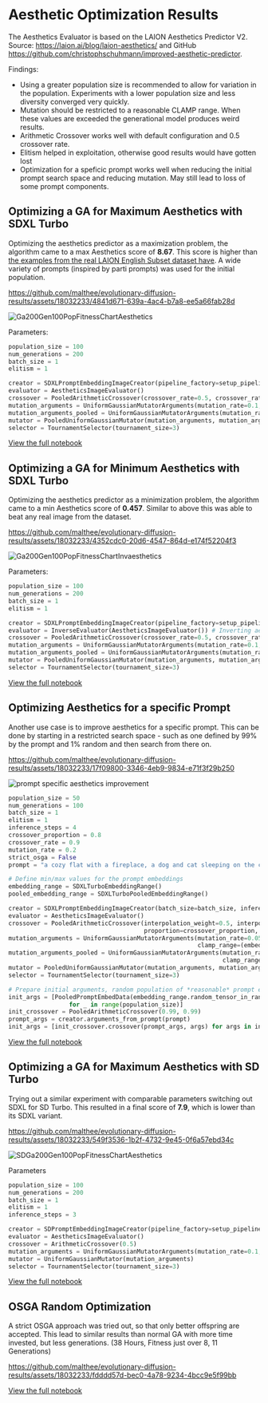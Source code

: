 # Aesthetic Optimization Results
The Aesthetics Evaluator is based on the LAION Aesthetics Predictor V2. Source: https://laion.ai/blog/laion-aesthetics/ and GitHub https://github.com/christophschuhmann/improved-aesthetic-predictor. 

Findings: 
* Using a greater population size is recommended to allow for variation in the population. Experiments with a lower population size and less diversity converged very quickly.
* Mutation should be restricted to a reasonable CLAMP range. When these values are exceeded the generational model produces weird results. 
* Arithmetic Crossover works well with default configuration and 0.5 crossover rate.
* Elitism helped in exploitation, otherwise good results would have gotten lost 
* Optimization for a speficic prompt works well when reducing the initial prompt search space and reducing mutation. May still lead to loss of some prompt components.

## Optimizing a GA for Maximum Aesthetics with SDXL Turbo
Optimizing the aesthetics predictor as a maximization problem, the algorithm came to a max Aesthetics score of **8.67**.
This score is higher than [the examples from the real LAION English Subset dataset have](http://captions.christoph-schuhmann.de/aesthetic_viz_laion_sac+logos+ava1-l14-linearMSE-en-2.37B.html).
A wide variety of prompts (inspired by parti prompts) was used for the initial population.

https://github.com/malthee/evolutionary-diffusion-results/assets/18032233/4841d671-639a-4ac4-b7a8-ee5a66fab28d

![Ga200Gen100PopFitnessChartAesthetics](./ga_200gen_100pop_aesthetic.png)

Parameters: 
```python
population_size = 100
num_generations = 200
batch_size = 1
elitism = 1

creator = SDXLPromptEmbeddingImageCreator(pipeline_factory=setup_pipeline, batch_size=batch_size, inference_steps=3)
evaluator = AestheticsImageEvaluator()  
crossover = PooledArithmeticCrossover(crossover_rate=0.5, crossover_rate_pooled=0.5)
mutation_arguments = UniformGaussianMutatorArguments(mutation_rate=0.1, mutation_strength=2, clamp_range=(-900, 900)) 
mutation_arguments_pooled = UniformGaussianMutatorArguments(mutation_rate=0.1, mutation_strength=0.3, clamp_range=(-8, 8))
mutator = PooledUniformGaussianMutator(mutation_arguments, mutation_arguments_pooled)
selector = TournamentSelector(tournament_size=3)
```

[View the full notebook](./ga_200gen_100pop_aesthetic.ipynb)

## Optimizing a GA for Minimum Aesthetics with SDXL Turbo
Optimizing the aesthetics predictor as a minimization problem, the algorithm came to a min Aesthetics score of **0.457**. Similar to above
this was able to beat any real image from the dataset.

https://github.com/malthee/evolutionary-diffusion-results/assets/18032233/4352cdc0-20d6-4547-864d-e174f52204f3

![Ga200Gen100PopFitnessChartInvaesthetics](./ga_200gen_100pop_invaesthetic.png)

Parameters:
```python
population_size = 100
num_generations = 200
batch_size = 1
elitism = 1

creator = SDXLPromptEmbeddingImageCreator(pipeline_factory=setup_pipeline, batch_size=batch_size, inference_steps=3)
evaluator = InverseEvaluator(AestheticsImageEvaluator()) # Inverting aesthetics to try getting the worst image
crossover = PooledArithmeticCrossover(crossover_rate=0.5, crossover_rate_pooled=0.5)
mutation_arguments = UniformGaussianMutatorArguments(mutation_rate=0.1, mutation_strength=2, clamp_range=(-900, 900)) 
mutation_arguments_pooled = UniformGaussianMutatorArguments(mutation_rate=0.1, mutation_strength=0.3, clamp_range=(-8, 8))
mutator = PooledUniformGaussianMutator(mutation_arguments, mutation_arguments_pooled)
selector = TournamentSelector(tournament_size=3)
```

[View the full notebook](./ga_200gen_100pop_invaesthetic.ipynb)

## Optimizing Aesthetics for a specific Prompt
Another use case is to improve aesthetics for a specific prompt. This can be done by starting in a restricted search space - such as one defined by 99% by the prompt and 1% random and then search from there on.

https://github.com/malthee/evolutionary-diffusion-results/assets/18032233/17f09800-3346-4eb9-9834-e71f3f29b250

![prompt specific aesthetics improvement](https://github.com/malthee/evolutionary-diffusion-results/assets/18032233/4319d6d0-ec0b-44d0-8ccc-82ad291d9ddc)

```python
population_size = 50
num_generations = 100
batch_size = 1
elitism = 1
inference_steps = 4
crossover_proportion = 0.8
crossover_rate = 0.9
mutation_rate = 0.2
strict_osga = False
prompt = "a cozy flat with a fireplace, a dog and cat sleeping on the couch"

# Define min/max values for the prompt embeddings
embedding_range = SDXLTurboEmbeddingRange()
pooled_embedding_range = SDXLTurboPooledEmbeddingRange()

creator = SDXLPromptEmbeddingImageCreator(batch_size=batch_size, inference_steps=inference_steps)
evaluator = AestheticsImageEvaluator()
crossover = PooledArithmeticCrossover(interpolation_weight=0.5, interpolation_weight_pooled=0.5, 
                                      proportion=crossover_proportion, proportion_pooled=crossover_proportion)
mutation_arguments = UniformGaussianMutatorArguments(mutation_rate=0.05, mutation_strength=1, 
                                                     clamp_range=(embedding_range.minimum, embedding_range.maximum)) 
mutation_arguments_pooled = UniformGaussianMutatorArguments(mutation_rate=0.05, mutation_strength=0.2, 
                                                            clamp_range=(pooled_embedding_range.minimum, pooled_embedding_range.maximum))
mutator = PooledUniformGaussianMutator(mutation_arguments, mutation_arguments_pooled)
selector = TournamentSelector(tournament_size=3)

# Prepare initial arguments, random population of *reasonable* prompt embeddings
init_args = [PooledPromptEmbedData(embedding_range.random_tensor_in_range(), pooled_embedding_range.random_tensor_in_range()) 
                 for _ in range(population_size)]
init_crossover = PooledArithmeticCrossover(0.99, 0.99)
prompt_args = creator.arguments_from_prompt(prompt)
init_args = [init_crossover.crossover(prompt_args, args) for args in init_args]
```

[View the full notebook](./ga_aesthetics_restricted.ipynb)

## Optimizing a GA for Maximum Aesthetics with SD Turbo 
Trying out a similar experiment with comparable parameters switching out SDXL for SD Turbo. This resulted in a final score of **7.9**, which is lower than its SDXL variant. 

https://github.com/malthee/evolutionary-diffusion-results/assets/18032233/549f3536-1b2f-4732-9e45-0f6a57ebd34c

![SDGa200Gen100PopFitnessChartAesthetics](./sd_ga_200gen_100pop_aesthetic.png)

Parameters
```python
population_size = 100
num_generations = 200
batch_size = 1
elitism = 1
inference_steps = 3

creator = SDPromptEmbeddingImageCreator(pipeline_factory=setup_pipeline, batch_size=batch_size, inference_steps=inference_steps)
evaluator = AestheticsImageEvaluator() 
crossover = ArithmeticCrossover(0.5)
mutation_arguments = UniformGaussianMutatorArguments(mutation_rate=0.1, mutation_strength=0.4, clamp_range=(-10.3, 15.65)) 
mutator = UniformGaussianMutator(mutation_arguments)
selector = TournamentSelector(tournament_size=3)
```


[View the full notebook](./sd_ga_200gen_100pop_aesthetic.ipynb)

## OSGA Random Optimization
A strict OSGA approach was tried out, so that only better offspring are accepted. This lead to similar results than normal GA with more time invested, but less generations. (38 Hours, Fitness just over 8, 11 Generations)

https://github.com/malthee/evolutionary-diffusion-results/assets/18032233/fdddd57d-bec0-4a78-9234-4bcc9e5f99bb

[View the full notebook](./osga_aesthetics.ipynb)
